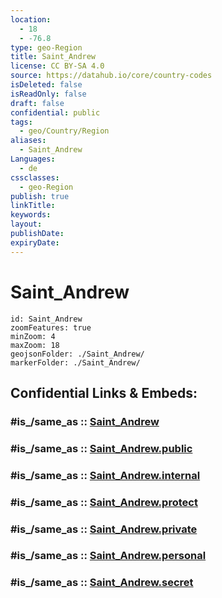 ```yaml
---
location:
  - 18
  - -76.8
type: geo-Region
title: Saint_Andrew
license: CC BY-SA 4.0
source: https://datahub.io/core/country-codes
isDeleted: false
isReadOnly: false
draft: false
confidential: public
tags:
  - geo/Country/Region
aliases:
  - Saint_Andrew
Languages:
  - de
cssclasses:
  - geo-Region
publish: true
linkTitle:
keywords:
layout:
publishDate:
expiryDate:
---
```


# Saint_Andrew

```leaflet
id: Saint_Andrew
zoomFeatures: true 
minZoom: 4 
maxZoom: 18
geojsonFolder: ./Saint_Andrew/
markerFolder: ./Saint_Andrew/
```


## Confidential Links & Embeds: 

### #is_/same_as :: [Saint_Andrew](/_Standards/Earth/Continent/America~Caribbean/Jamaica/Parishes~Jamaica/Saint_Andrew.md) 

### #is_/same_as :: [Saint_Andrew.public](/_public/Earth/Continent/America~Caribbean/Jamaica/Parishes~Jamaica/Saint_Andrew.public.md) 

### #is_/same_as :: [Saint_Andrew.internal](/_internal/Earth/Continent/America~Caribbean/Jamaica/Parishes~Jamaica/Saint_Andrew.internal.md) 

### #is_/same_as :: [Saint_Andrew.protect](/_protect/Earth/Continent/America~Caribbean/Jamaica/Parishes~Jamaica/Saint_Andrew.protect.md) 

### #is_/same_as :: [Saint_Andrew.private](/_private/Earth/Continent/America~Caribbean/Jamaica/Parishes~Jamaica/Saint_Andrew.private.md) 

### #is_/same_as :: [Saint_Andrew.personal](/_personal/Earth/Continent/America~Caribbean/Jamaica/Parishes~Jamaica/Saint_Andrew.personal.md) 

### #is_/same_as :: [Saint_Andrew.secret](/_secret/Earth/Continent/America~Caribbean/Jamaica/Parishes~Jamaica/Saint_Andrew.secret.md)

